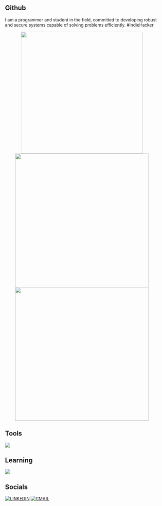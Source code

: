 ## Github
I am a programmer and student in the field, committed to developing robust and secure systems capable of solving problems efficiently.
#IndieHacker
<div align="center">
      <img width="400px" src="https://github-readme-stats.vercel.app/api?username=josesbaraini&theme=blue_navy&hide_border=true&include_all_commits=false&count_private=false"/>
      <img width="439px" src="https://github-readme-streak-stats.herokuapp.com/?user=josesbaraini&theme=blue_navy&hide_border=true"/>
      <img width="439px" src="https://github-readme-stats.vercel.app/api/top-langs/?username=josesbaraini&layout=compact&theme=blue_navy"/>

      
</div>

## Tools
<img src="https://skillicons.dev/icons?i=js,react,nodejs,html,css,vscode,github,mysql" />


## Learning
<img src="https://skillicons.dev/icons?i=ts,java" />

## Socials
[![LINKEDIN](https://go-skill-icons.vercel.app/api/icons?i=linkedin)](https://www.linkedin.com/in/josé-sbaraini-693032368/)
[![GMAIL](https://skillicons.dev/icons?i=gmail)](mailto:josesbarainips@gmail.com)
